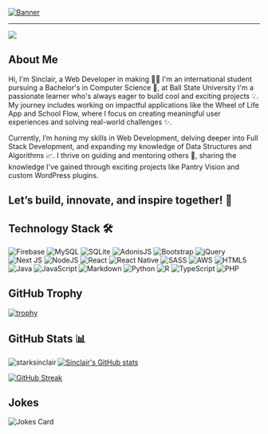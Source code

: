 [![Banner](https://i.ibb.co/PF7D3q3/Pink-and-Orange-Retro-Brainstorm-Presentation.png)](https://www.sinclairnzenwata.site/)


--- 
![](https://komarev.com/ghpvc/?username=starksinclair&style=for-the-badge)

## About Me
Hi, I'm Sinclair, a Web Developer in making 👨‍💻
I'm an international student pursuing a Bachelor's in Computer Science 🏫, at Ball State University
I'm a passionate learner who's always eager to build cool and exciting projects 💡. My journey includes working on impactful applications like the Wheel of Life App and School Flow, where I focus on creating meaningful user experiences and solving real-world challenges ✨.

Currently, I’m honing my skills in Web Development, delving deeper into Full Stack Development, and expanding my knowledge of Data Structures and Algorithms 📈. I thrive on guiding and mentoring others 🌟, sharing the knowledge I've gained through exciting projects like Pantry Vision and custom WordPress plugins.

Let’s build, innovate, and inspire together! 🚀
---

## Technology Stack 🛠️
![Firebase](https://img.shields.io/badge/firebase-a08021?style=for-the-badge&logo=firebase&logoColor=ffcd34)
![MySQL](https://img.shields.io/badge/mysql-4479A1.svg?style=for-the-badge&logo=mysql&logoColor=white)
![SQLite](https://img.shields.io/badge/sqlite-%2307405e.svg?style=for-the-badge&logo=sqlite&logoColor=white)
![AdonisJS](https://img.shields.io/badge/adonisjs-%23220052.svg?style=for-the-badge&logo=adonisjs&logoColor=white)
![Bootstrap](https://img.shields.io/badge/bootstrap-%238511FA.svg?style=for-the-badge&logo=bootstrap&logoColor=white)
![jQuery](https://img.shields.io/badge/jquery-%230769AD.svg?style=for-the-badge&logo=jquery&logoColor=white)
![Next JS](https://img.shields.io/badge/Next-black?style=for-the-badge&logo=next.js&logoColor=white)
![NodeJS](https://img.shields.io/badge/node.js-6DA55F?style=for-the-badge&logo=node.js&logoColor=white)
![React](https://img.shields.io/badge/react-%2320232a.svg?style=for-the-badge&logo=react&logoColor=%2361DAFB)
![React Native](https://img.shields.io/badge/react_native-%2320232a.svg?style=for-the-badge&logo=react&logoColor=%2361DAFB)
![SASS](https://img.shields.io/badge/SASS-hotpink.svg?style=for-the-badge&logo=SASS&logoColor=white)
![AWS](https://img.shields.io/badge/AWS-%23FF9900.svg?style=for-the-badge&logo=amazon-aws&logoColor=white)
![HTML5](https://img.shields.io/badge/html5-%23E34F26.svg?style=for-the-badge&logo=html5&logoColor=white)
![Java](https://img.shields.io/badge/java-%23ED8B00.svg?style=for-the-badge&logo=openjdk&logoColor=white)
![JavaScript](https://img.shields.io/badge/javascript-%23323330.svg?style=for-the-badge&logo=javascript&logoColor=%23F7DF1E)
![Markdown](https://img.shields.io/badge/markdown-%23000000.svg?style=for-the-badge&logo=markdown&logoColor=white)
![Python](https://img.shields.io/badge/python-3670A0?style=for-the-badge&logo=python&logoColor=ffdd54)
![R](https://img.shields.io/badge/r-%23276DC3.svg?style=for-the-badge&logo=r&logoColor=white)
![TypeScript](https://img.shields.io/badge/typescript-%23007ACC.svg?style=for-the-badge&logo=typescript&logoColor=white)
![PHP](https://img.shields.io/badge/php-%23777BB4.svg?style=for-the-badge&logo=php&logoColor=white)

## GitHub Trophy
[![trophy](https://github-profile-trophy.vercel.app/?username=starksinclair&theme=darkhub&rank=-?&column=3&margin-w=15&margin-h=15)](https://github.com/ryo-ma/github-profile-trophy)


## GitHub Stats 📊

<p><img align="left" src="https://github-readme-stats.vercel.app/api/top-langs?username=starksinclair&show_icons=true&locale=en&theme=transparent&layout=compact" alt="starksinclair" /></p>

[![Sinclair's GitHub stats](https://github-readme-stats.vercel.app/api?username=starksinclair&show_icons=true&theme=transparent)](https://github.com/anuraghazra/github-readme-stats)

[![GitHub Streak](https://github-readme-streak-stats.herokuapp.com/?user=starksinclair&theme=transparent)](https://git.io/streak-stats)

## Jokes
![Jokes Card](https://readme-jokes.vercel.app/api)
